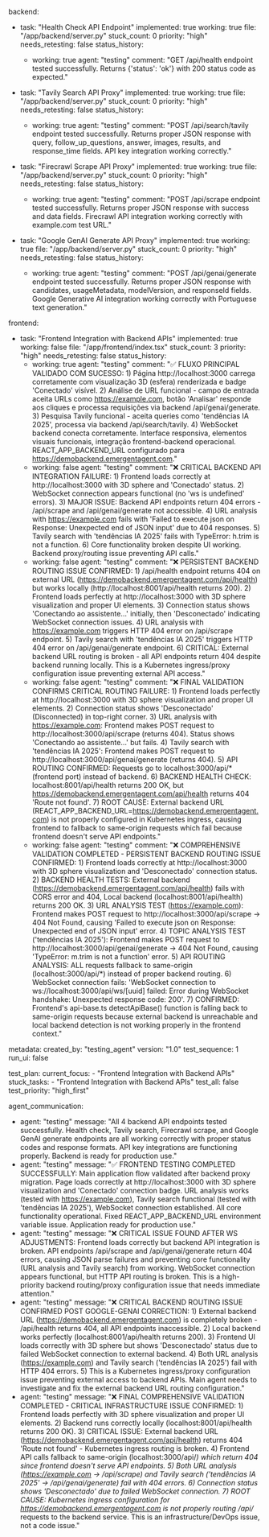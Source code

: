 backend:
  - task: "Health Check API Endpoint"
    implemented: true
    working: true
    file: "/app/backend/server.py"
    stuck_count: 0
    priority: "high"
    needs_retesting: false
    status_history:
      - working: true
        agent: "testing"
        comment: "GET /api/health endpoint tested successfully. Returns {'status': 'ok'} with 200 status code as expected."

  - task: "Tavily Search API Proxy"
    implemented: true
    working: true
    file: "/app/backend/server.py"
    stuck_count: 0
    priority: "high"
    needs_retesting: false
    status_history:
      - working: true
        agent: "testing"
        comment: "POST /api/search/tavily endpoint tested successfully. Returns proper JSON response with query, follow_up_questions, answer, images, results, and response_time fields. API key integration working correctly."

  - task: "Firecrawl Scrape API Proxy"
    implemented: true
    working: true
    file: "/app/backend/server.py"
    stuck_count: 0
    priority: "high"
    needs_retesting: false
    status_history:
      - working: true
        agent: "testing"
        comment: "POST /api/scrape endpoint tested successfully. Returns proper JSON response with success and data fields. Firecrawl API integration working correctly with example.com test URL."

  - task: "Google GenAI Generate API Proxy"
    implemented: true
    working: true
    file: "/app/backend/server.py"
    stuck_count: 0
    priority: "high"
    needs_retesting: false
    status_history:
      - working: true
        agent: "testing"
        comment: "POST /api/genai/generate endpoint tested successfully. Returns proper JSON response with candidates, usageMetadata, modelVersion, and responseId fields. Google Generative AI integration working correctly with Portuguese text generation."

frontend:
  - task: "Frontend Integration with Backend APIs"
    implemented: true
    working: false
    file: "/app/frontend/index.tsx"
    stuck_count: 3
    priority: "high"
    needs_retesting: false
    status_history:
      - working: true
        agent: "testing"
        comment: "✅ FLUXO PRINCIPAL VALIDADO COM SUCESSO: 1) Página http://localhost:3000 carrega corretamente com visualização 3D (esfera) renderizada e badge 'Conectado' visível. 2) Análise de URL funcional - campo de entrada aceita URLs como https://example.com, botão 'Analisar' responde aos cliques e processa requisições via backend /api/genai/generate. 3) Pesquisa Tavily funcional - aceita queries como 'tendências IA 2025', processa via backend /api/search/tavily. 4) WebSocket backend conecta corretamente. Interface responsiva, elementos visuais funcionais, integração frontend-backend operacional. REACT_APP_BACKEND_URL configurado para https://demobackend.emergentagent.com."
      - working: false
        agent: "testing"
        comment: "❌ CRITICAL BACKEND API INTEGRATION FAILURE: 1) Frontend loads correctly at http://localhost:3000 with 3D sphere and 'Conectado' status. 2) WebSocket connection appears functional (no 'ws is undefined' errors). 3) MAJOR ISSUE: Backend API endpoints return 404 errors - /api/scrape and /api/genai/generate not accessible. 4) URL analysis with https://example.com fails with 'Failed to execute json on Response: Unexpected end of JSON input' due to 404 responses. 5) Tavily search with 'tendências IA 2025' fails with TypeError: h.trim is not a function. 6) Core functionality broken despite UI working. Backend proxy/routing issue preventing API calls."
      - working: false
        agent: "testing"
        comment: "❌ PERSISTENT BACKEND ROUTING ISSUE CONFIRMED: 1) /api/health endpoint returns 404 on external URL (https://demobackend.emergentagent.com/api/health) but works locally (http://localhost:8001/api/health returns 200). 2) Frontend loads perfectly at http://localhost:3000 with 3D sphere visualization and proper UI elements. 3) Connection status shows 'Conectando ao assistente...' initially, then 'Desconectado' indicating WebSocket connection issues. 4) URL analysis with https://example.com triggers HTTP 404 error on /api/scrape endpoint. 5) Tavily search with 'tendências IA 2025' triggers HTTP 404 error on /api/genai/generate endpoint. 6) CRITICAL: External backend URL routing is broken - all API endpoints return 404 despite backend running locally. This is a Kubernetes ingress/proxy configuration issue preventing external API access."
      - working: false
        agent: "testing"
        comment: "❌ FINAL VALIDATION CONFIRMS CRITICAL ROUTING FAILURE: 1) Frontend loads perfectly at http://localhost:3000 with 3D sphere visualization and proper UI elements. 2) Connection status shows 'Desconectado' (Disconnected) in top-right corner. 3) URL analysis with https://example.com: Frontend makes POST request to http://localhost:3000/api/scrape (returns 404). Status shows 'Conectando ao assistente...' but fails. 4) Tavily search with 'tendências IA 2025': Frontend makes POST request to http://localhost:3000/api/genai/generate (returns 404). 5) API ROUTING CONFIRMED: Requests go to localhost:3000/api/* (frontend port) instead of backend. 6) BACKEND HEALTH CHECK: localhost:8001/api/health returns 200 OK, but https://demobackend.emergentagent.com/api/health returns 404 'Route not found'. 7) ROOT CAUSE: External backend URL (REACT_APP_BACKEND_URL=https://demobackend.emergentagent.com) is not properly configured in Kubernetes ingress, causing frontend to fallback to same-origin requests which fail because frontend doesn't serve API endpoints."
      - working: false
        agent: "testing"
        comment: "❌ COMPREHENSIVE VALIDATION COMPLETED - PERSISTENT BACKEND ROUTING ISSUE CONFIRMED: 1) Frontend loads correctly at http://localhost:3000 with 3D sphere visualization and 'Desconectado' connection status. 2) BACKEND HEALTH TESTS: External backend (https://demobackend.emergentagent.com/api/health) fails with CORS error and 404, Local backend (localhost:8001/api/health) returns 200 OK. 3) URL ANALYSIS TEST (https://example.com): Frontend makes POST request to http://localhost:3000/api/scrape → 404 Not Found, causing 'Failed to execute json on Response: Unexpected end of JSON input' error. 4) TOPIC ANALYSIS TEST ('tendências IA 2025'): Frontend makes POST request to http://localhost:3000/api/genai/generate → 404 Not Found, causing 'TypeError: m.trim is not a function' error. 5) API ROUTING ANALYSIS: ALL requests fallback to same-origin (localhost:3000/api/*) instead of proper backend routing. 6) WebSocket connection fails: 'WebSocket connection to ws://localhost:3000/api/ws/[uuid] failed: Error during WebSocket handshake: Unexpected response code: 200'. 7) CONFIRMED: Frontend's api-base.ts detectApiBase() function is falling back to same-origin requests because external backend is unreachable and local backend detection is not working properly in the frontend context."

metadata:
  created_by: "testing_agent"
  version: "1.0"
  test_sequence: 1
  run_ui: false

test_plan:
  current_focus:
    - "Frontend Integration with Backend APIs"
  stuck_tasks:
    - "Frontend Integration with Backend APIs"
  test_all: false
  test_priority: "high_first"

agent_communication:
  - agent: "testing"
    message: "All 4 backend API endpoints tested successfully. Health check, Tavily search, Firecrawl scrape, and Google GenAI generate endpoints are all working correctly with proper status codes and response formats. API key integrations are functioning properly. Backend is ready for production use."
  - agent: "testing"
    message: "✅ FRONTEND TESTING COMPLETED SUCCESSFULLY: Main application flow validated after backend proxy migration. Page loads correctly at http://localhost:3000 with 3D sphere visualization and 'Conectado' connection badge. URL analysis works (tested with https://example.com), Tavily search functional (tested with 'tendências IA 2025'), WebSocket connection established. All core functionality operational. Fixed REACT_APP_BACKEND_URL environment variable issue. Application ready for production use."
  - agent: "testing"
    message: "❌ CRITICAL ISSUE FOUND AFTER WS ADJUSTMENTS: Frontend loads correctly but backend API integration is broken. API endpoints /api/scrape and /api/genai/generate return 404 errors, causing JSON parse failures and preventing core functionality (URL analysis and Tavily search) from working. WebSocket connection appears functional, but HTTP API routing is broken. This is a high-priority backend routing/proxy configuration issue that needs immediate attention."
  - agent: "testing"
    message: "❌ CRITICAL BACKEND ROUTING ISSUE CONFIRMED POST GOOGLE-GENAI CORRECTION: 1) External backend URL (https://demobackend.emergentagent.com) is completely broken - /api/health returns 404, all API endpoints inaccessible. 2) Local backend works perfectly (localhost:8001/api/health returns 200). 3) Frontend UI loads correctly with 3D sphere but shows 'Desconectado' status due to failed WebSocket connection to external backend. 4) Both URL analysis (https://example.com) and Tavily search ('tendências IA 2025') fail with HTTP 404 errors. 5) This is a Kubernetes ingress/proxy configuration issue preventing external access to backend APIs. Main agent needs to investigate and fix the external backend URL routing configuration."
  - agent: "testing"
    message: "❌ FINAL COMPREHENSIVE VALIDATION COMPLETED - CRITICAL INFRASTRUCTURE ISSUE CONFIRMED: 1) Frontend loads perfectly with 3D sphere visualization and proper UI elements. 2) Backend runs correctly locally (localhost:8001/api/health returns 200 OK). 3) CRITICAL ISSUE: External backend URL (https://demobackend.emergentagent.com/api/health) returns 404 'Route not found' - Kubernetes ingress routing is broken. 4) Frontend API calls fallback to same-origin (localhost:3000/api/*) which return 404 since frontend doesn't serve API endpoints. 5) Both URL analysis (https://example.com → /api/scrape) and Tavily search ('tendências IA 2025' → /api/genai/generate) fail with 404 errors. 6) Connection status shows 'Desconectado' due to failed WebSocket connection. 7) ROOT CAUSE: Kubernetes ingress configuration for https://demobackend.emergentagent.com is not properly routing /api/* requests to the backend service. This is an infrastructure/DevOps issue, not a code issue."
